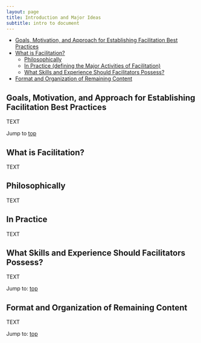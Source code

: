 ```yaml
---
layout: page
title: Introduction and Major Ideas
subtitle: intro to document
---
```


<a name="toc"></a>
* [Goals, Motivation, and Approach for Establishing Facilitation Best Practices](#goals)
* [What is Facilitation?](#whatis)
	* [Philosophically](#whatis-philosophy)
	* [In Practice (defining the Major Activities of Facilitation)](#whatis-practice)
	* [What Skills and Experience Should Facilitators Possess?](#whatis-skills)
* [Format and Organization of Remaining Content](#content)


<a name="goals"></a>
<h2>Goals, Motivation, and Approach for Establishing Facilitation Best Practices</h2>

TEXT

Jump to [top](#toc)

<a name="whatis"></a>
<h2>What is Facilitation?</h2>

TEXT

<a name="whatis-philosophy"></a>
<h2>Philosophically</h2>

TEXT

<a name="whatis-practice"></a>
<h2>In Practice</h2>

TEXT

<a name="whatis-skills"></a>
<h2>What Skills and Experience Should Facilitators Possess?</h2>

TEXT

Jump to: [top](#toc)

<a name="content"></a>
<h2>Format and Organization of Remaining Content</h2>

TEXT

Jump to: [top](#toc)